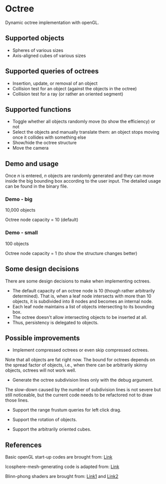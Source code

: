 # Octree

Dynamic octree implementation with openGL.

## Supported objects
- Spheres of various sizes
- Axis-aligned cubes of various sizes

## Supported queries of octrees
- Insertion, update, or removal of an object
- Collision test for an object (against the objects in the octree)
- Collision test for a ray (or rather an oriented segment)

## Supported functions
- Toggle whether all objects randomly move (to show the efficiency) or not
- Select the objects and manually translate them: an object stops moving once it collides with something else
- Show/hide the octree structure
- Move the camera

## Demo and usage
Once $n$ is entered, $n$ objects are randomly generated and they can move inside the big bounding box according to the user input. The detailed usage can be found in the binary file.

### Demo - big
10,000 objects

Octree node capacity = 10 (default)

### Demo - small
100 objects

Octree node capacity = 1 (to show the structure changes better)

## Some design decisions
There are some design decisions to make when implementing octrees.
- The default capacity of an octree node is 10 (though rather arbitrarily determined). That is, when a leaf node intersects with more than 10 objects, it is subdivided into 8 nodes and becomes an internal node.
- Each leaf node maintains a list of objects intersecting to its bounding box.
- The octree doesn't allow intersecting objects to be inserted at all.
- Thus, persistency is delegated to objects.

## Possible improvements

- Implement compressed octrees or even skip compressed octrees.

Note that all objects are fat right now. The bound for octrees depends on the spread factor of objects, i.e., when there can be arbitrarily skinny objects, octrees will not work well.

- Generate the octree subdivision lines only with the debug argument.

The slow-down caused by the number of subdivision lines is not severe but still noticeable, but the current code needs to be refactored not to draw those lines.

- Support the range frustum queries for left click drag.

- Support the rotation of objects.

- Support the arbitrarily oriented cubes.


## References

Basic openGL start-up codes are brought from: [Link][opengl]

[opengl]: http://www.opengl-tutorial.org/

Icosphere-mesh-generating code is adapted from: [Link][songho]

[songho]: http://www.songho.ca/opengl/gl_sphere.html#icosphere

Blinn-phong shaders are brought from: [Link1][phong] and [Link2][blinn]

[phong]: http://www.cs.toronto.edu/~jacobson/phong-demo/

[blinn]: https://en.wikipedia.org/wiki/Blinn%E2%80%93Phong_reflection_model#OpenGL_Shading_Language_code_sample
